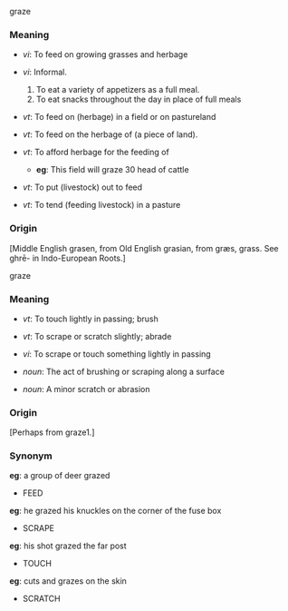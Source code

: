 graze
### Meaning
+ _vi_: To feed on growing grasses and herbage
+ _vi_: Informal.
   1. To eat a variety of appetizers as a full meal.
   2. To eat snacks throughout the day in place of full meals

+ _vt_: To feed on (herbage) in a field or on pastureland
+ _vt_: To feed on the herbage of (a piece of land).
+ _vt_: To afford herbage for the feeding of
    + __eg__: This field will graze 30 head of cattle
+ _vt_: To put (livestock) out to feed
+ _vt_: To tend (feeding livestock) in a pasture

### Origin

[Middle English grasen, from Old English grasian, from græs, grass. See ghrē- in Indo-European Roots.]

graze
### Meaning
+ _vt_: To touch lightly in passing; brush
+ _vt_: To scrape or scratch slightly; abrade
+ _vi_: To scrape or touch something lightly in passing

+ _noun_: The act of brushing or scraping along a surface
+ _noun_: A minor scratch or abrasion

### Origin

[Perhaps from graze1.]

### Synonym

__eg__: a group of deer grazed

+ FEED

__eg__: he grazed his knuckles on the corner of the fuse box

+ SCRAPE

__eg__: his shot grazed the far post

+ TOUCH

__eg__: cuts and grazes on the skin

+ SCRATCH



